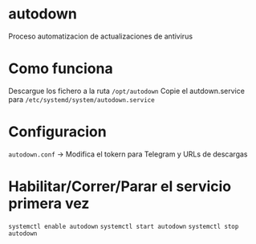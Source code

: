 # autodown
Proceso automatizacion de  actualizaciones de antivirus

# Como funciona
Descargue los fichero a la ruta `/opt/autodown`
Copie el autdown.service para `/etc/systemd/system/autodown.service`

# Configuracion
`autodown.conf` -> Modifica el tokern para Telegram y URLs de descargas

# Habilitar/Correr/Parar el servicio primera vez
`systemctl enable autodown`
`systemctl start autodown`
`systemctl stop autodown`


